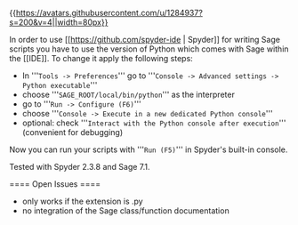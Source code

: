{{https://avatars.githubusercontent.com/u/1284937?s=200&v=4||width=80px}}

In order to use [[https://github.com/spyder-ide | Spyder]] for writing Sage scripts you have to use the version of Python which comes with Sage within the [[IDE]]. To change it apply the following steps:

 * In '''`Tools -> Preferences`''' go to '''`Console -> Advanced settings -> Python executable`'''
 * choose '''`SAGE_ROOT/local/bin/python`''' as the interpreter
 * go to '''`Run -> Configure (F6)`'''
 * choose '''`Console -> Execute in a new dedicated Python console`'''
 * optional: check '''`Interact with the Python console after execution`''' (convenient for debugging)
 
Now you can run your scripts with '''`Run (F5)`''' in Spyder's built-in console.

Tested with Spyder 2.3.8 and Sage 7.1.

==== Open Issues ====
 * only works if the extension is .py
 * no integration of the Sage class/function documentation
